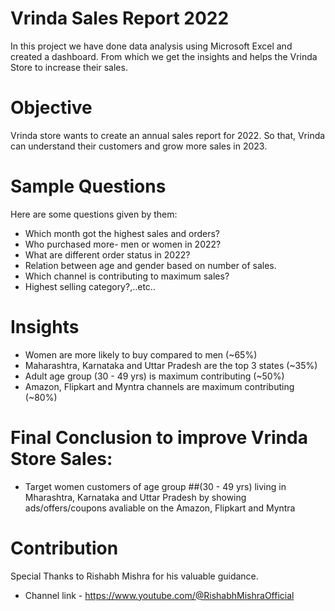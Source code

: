 # Vrinda Sales Report 2022
In this project we have done data analysis using Microsoft Excel and created a dashboard. From which we get the insights and helps the Vrinda Store to increase their sales.

# Objective 
Vrinda store wants to create an annual sales report for 2022. So that, Vrinda can understand their customers and grow more sales in 2023.

# Sample Questions
Here are some questions given by them:
- Which month got the highest sales and orders?
- Who purchased more- men or women in 2022?
- What are different order status in 2022?
- Relation between age and gender based on number of sales.
- Which channel is contributing to maximum sales?
- Highest selling category?,..etc..

# Insights
- Women are more likely to buy compared to men (~65%)
- Maharashtra, Karnataka and Uttar Pradesh are the top 3 states (~35%)
- Adult age group (30 - 49 yrs) is maximum contributing (~50%)
- Amazon, Flipkart and Myntra channels are maximum contributing (~80%)

# Final Conclusion to improve Vrinda Store Sales:
- Target women customers of age group ##(30 - 49 yrs) living in Mharashtra, Karnataka and Uttar Pradesh by showing ads/offers/coupons avaliable on the Amazon, Flipkart and Myntra

# Contribution
Special Thanks to Rishabh Mishra for his valuable guidance.
- Channel link - https://www.youtube.com/@RishabhMishraOfficial

